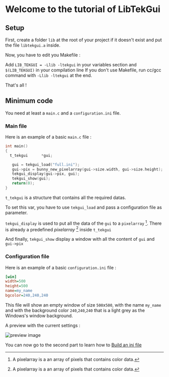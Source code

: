 Welcome to the tutorial of LibTekGui
====================================

Setup
-----

First, create a folder `lib` at the root of your project if it doesn't exist and put the file `libtekgui.a` inside.

Now, you have to edit you Makefile :

Add `LIB_TEKGUI = -Llib -ltekgui` in your variables section and `$(LIB_TEKGUI)` in your compilation line If you don't use Makefile, run cc/gcc command with `-Llib -ltekgui` at the end.

That's all !

Minimum code
------------

You need at least a `main.c` and a `configuration.ini` file.

### Main file

Here is an example of a basic `main.c` file :

```c
int	main()
{
  t_tekgui		*gui;

   gui = tekgui_load("full.ini");
   gui->pix = bunny_new_pixelarray(gui->size.width, gui->size.height);
   tekgui_display(gui->pix, gui);
   tekgui_show(gui);
   return(0);
}
```

`t_tekgui` is a structure that contains all the required datas.

To set this var, you have to use `tekgui_load` and pass a configuration file as parameter.

`tekgui_display` is used to put all the data of the `gui` to a `pixelarray` [^1]. There is already a predefined *pixelarray* [^1] inside `t_tekgui`

And finally, `tekgui_show` display a window with all the content of `gui` and `gui->pix`

### Configuration file

Here is an example of a basic `configuration.ini` file :

```ini
[win]
width=500
height=500
name=my_name
bgcolor=240,240,240
```

This file will show an empty window of size `500`x`500`, with the name `my_name` and with the background color `240`,`240`,`240` that is a light grey as the Windows's window background.

A preview with the current settings :

![preview image](http://img15.hostingpics.net/pics/524228myname001.png)

You can now go to the second part to learn how to [Build an ini file](/en/building_ini.md)

[^1]: A pixelarray is a an array of pixels that contains color data.
